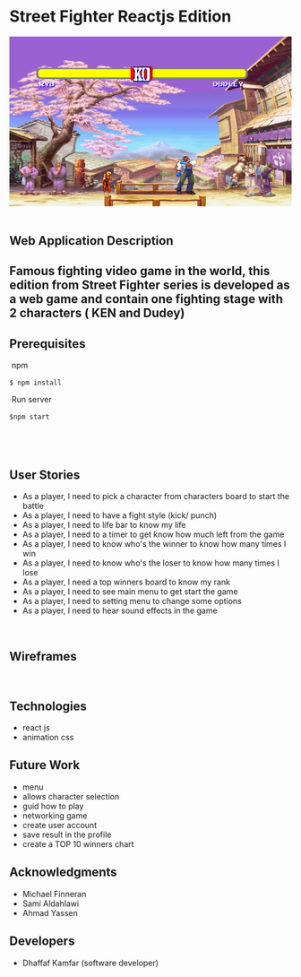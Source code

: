 # ​Street Fighter Reactjs Edition

​![Alt text](src\streetFighter.JPG?raw=true "street fighter stage view")
​
## Web Application Description 
Famous fighting video game in the world, this edition from Street Fighter series is developed as a web game and contain one fighting stage with 2 characters ( KEN and Dudey)
​
---
## Prerequisites
​
npm  
```
$ npm install
```
​
Run server
```
$npm start
```
​
---
## User Stories
* As a player, I need to pick a character from characters board to start the battle 
* As a player, I need to have a fight style (kick/ punch) 
* As a player, I need to life bar to know my life 
* As a player, I need to a timer to get know how much left from the game 
* As a player, I need to know who's the winner to know how many times I win 
* As a player, I need to know who's the loser to know how many times I lose 
* As a player, I need a top winners board to know my rank
* As a player, I need to see main menu to get start the game 
* As a player, I need to setting menu to change some options
* As a player, I need to hear sound effects in the game 

​
​
​
## Wireframes
​
​
​
​
​
## Technologies
* react js 
* animation css 

## Future Work
* menu 
* allows character selection 
* guid how to play 
* networking game 
* create user account 
* save result in the profile 
* create a TOP 10 winners chart 

## Acknowledgments
* Michael Finneran
* Sami Aldahlawi 
* Ahmad Yassen 
 
## Developers
* Dhaffaf Kamfar (software developer)